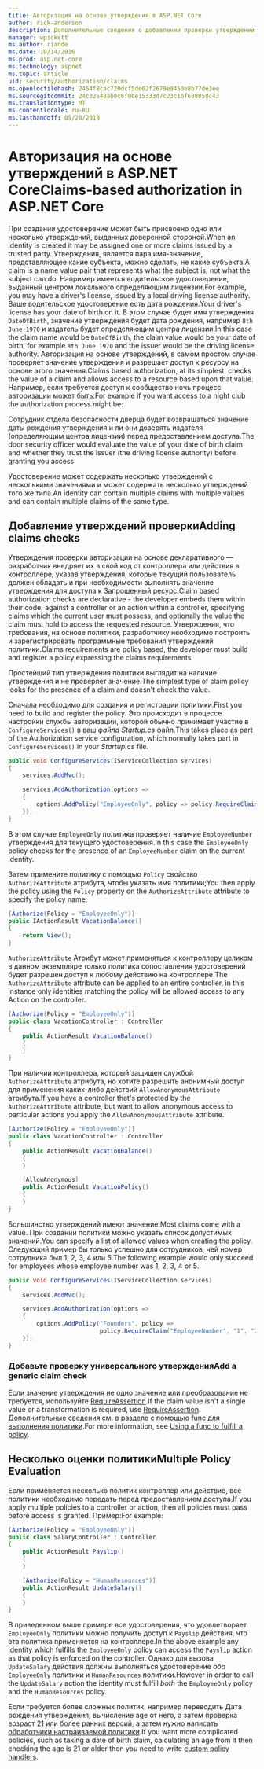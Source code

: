 ```yaml
---
title: Авторизация на основе утверждений в ASP.NET Core
author: rick-anderson
description: Дополнительные сведения о добавлении проверки утверждений для авторизации в приложении ASP.NET Core.
manager: wpickett
ms.author: riande
ms.date: 10/14/2016
ms.prod: asp.net-core
ms.technology: aspnet
ms.topic: article
uid: security/authorization/claims
ms.openlocfilehash: 2464f8cac720dcf5de02f2679e9450e8b77de3ee
ms.sourcegitcommit: 24c32648ab0c6f0be15333d7c23c1bf680858c43
ms.translationtype: MT
ms.contentlocale: ru-RU
ms.lasthandoff: 05/20/2018
---
```

# <a name="claims-based-authorization-in-aspnet-core"></a><span data-ttu-id="d2c7d-103">Авторизация на основе утверждений в ASP.NET Core</span><span class="sxs-lookup"><span data-stu-id="d2c7d-103">Claims-based authorization in ASP.NET Core</span></span>

<a name="security-authorization-claims-based"></a>

<span data-ttu-id="d2c7d-104">При создании удостоверение может быть присвоено одно или несколько утверждений, выданных доверенной стороной.</span><span class="sxs-lookup"><span data-stu-id="d2c7d-104">When an identity is created it may be assigned one or more claims issued by a trusted party.</span></span> <span data-ttu-id="d2c7d-105">Утверждения, является пара имя-значение, представляющее какие субъекта, можно сделать, не какие субъекта.</span><span class="sxs-lookup"><span data-stu-id="d2c7d-105">A claim is a name value pair that represents what the subject is, not what the subject can do.</span></span> <span data-ttu-id="d2c7d-106">Например имеется водительское удостоверение, выданный центром локального определяющим лицензии.</span><span class="sxs-lookup"><span data-stu-id="d2c7d-106">For example, you may have a driver's license, issued by a local driving license authority.</span></span> <span data-ttu-id="d2c7d-107">Ваше водительское удостоверение есть дата рождения.</span><span class="sxs-lookup"><span data-stu-id="d2c7d-107">Your driver's license has your date of birth on it.</span></span> <span data-ttu-id="d2c7d-108">В этом случае будет имя утверждения `DateOfBirth`, значение утверждения будет дата рождения, например `8th June 1970` и издатель будет определяющим центра лицензии.</span><span class="sxs-lookup"><span data-stu-id="d2c7d-108">In this case the claim name would be `DateOfBirth`, the claim value would be your date of birth, for example `8th June 1970` and the issuer would be the driving license authority.</span></span> <span data-ttu-id="d2c7d-109">Авторизация на основе утверждений, в самом простом случае проверяет значение утверждения и разрешает доступ к ресурсу на основе этого значения.</span><span class="sxs-lookup"><span data-stu-id="d2c7d-109">Claims based authorization, at its simplest, checks the value of a claim and allows access to a resource based upon that value.</span></span> <span data-ttu-id="d2c7d-110">Например, если требуется доступ к сообщество ночь процесс авторизации может быть:</span><span class="sxs-lookup"><span data-stu-id="d2c7d-110">For example if you want access to a night club the authorization process might be:</span></span>

<span data-ttu-id="d2c7d-111">Сотрудник отдела безопасности дверца будет возвращаться значение даты рождения утверждения и ли они доверять издателя (определяющим центра лицензии) перед предоставлением доступа.</span><span class="sxs-lookup"><span data-stu-id="d2c7d-111">The door security officer would evaluate the value of your date of birth claim and whether they trust the issuer (the driving license authority) before granting you access.</span></span>

<span data-ttu-id="d2c7d-112">Удостоверение может содержать несколько утверждений с несколькими значениями и может содержать несколько утверждений того же типа.</span><span class="sxs-lookup"><span data-stu-id="d2c7d-112">An identity can contain multiple claims with multiple values and can contain multiple claims of the same type.</span></span>

## <a name="adding-claims-checks"></a><span data-ttu-id="d2c7d-113">Добавление утверждений проверки</span><span class="sxs-lookup"><span data-stu-id="d2c7d-113">Adding claims checks</span></span>

<span data-ttu-id="d2c7d-114">Утверждения проверки авторизации на основе декларативного — разработчик внедряет их в свой код от контроллера или действия в контроллере, указав утверждения, которые текущий пользователь должен обладать и при необходимости выполнять значение утверждения для доступа к Запрошенный ресурс.</span><span class="sxs-lookup"><span data-stu-id="d2c7d-114">Claim based authorization checks are declarative - the developer embeds them within their code, against a controller or an action within a controller, specifying claims which the current user must possess, and optionally the value the claim must hold to access the requested resource.</span></span> <span data-ttu-id="d2c7d-115">Утверждения, что требования, на основе политики, разработчику необходимо построить и зарегистрировать программные требования утверждений политики.</span><span class="sxs-lookup"><span data-stu-id="d2c7d-115">Claims requirements are policy based, the developer must build and register a policy expressing the claims requirements.</span></span>

<span data-ttu-id="d2c7d-116">Простейший тип утверждения политики выглядит на наличие утверждения и не проверяет значение.</span><span class="sxs-lookup"><span data-stu-id="d2c7d-116">The simplest type of claim policy looks for the presence of a claim and doesn't check the value.</span></span>

<span data-ttu-id="d2c7d-117">Сначала необходимо для создания и регистрации политики.</span><span class="sxs-lookup"><span data-stu-id="d2c7d-117">First you need to build and register the policy.</span></span> <span data-ttu-id="d2c7d-118">Это происходит в процессе настройки службы авторизации, которой обычно принимает участие в `ConfigureServices()` в ваш *файла Startup.cs* файл.</span><span class="sxs-lookup"><span data-stu-id="d2c7d-118">This takes place as part of the Authorization service configuration, which normally takes part in `ConfigureServices()` in your *Startup.cs* file.</span></span>

```csharp
public void ConfigureServices(IServiceCollection services)
{
    services.AddMvc();

    services.AddAuthorization(options =>
    {
        options.AddPolicy("EmployeeOnly", policy => policy.RequireClaim("EmployeeNumber"));
    });
}
```

<span data-ttu-id="d2c7d-119">В этом случае `EmployeeOnly` политика проверяет наличие `EmployeeNumber` утверждения для текущего удостоверения.</span><span class="sxs-lookup"><span data-stu-id="d2c7d-119">In this case the `EmployeeOnly` policy checks for the presence of an `EmployeeNumber` claim on the current identity.</span></span>

<span data-ttu-id="d2c7d-120">Затем примените политику с помощью `Policy` свойство `AuthorizeAttribute` атрибута, чтобы указать имя политики;</span><span class="sxs-lookup"><span data-stu-id="d2c7d-120">You then apply the policy using the `Policy` property on the `AuthorizeAttribute` attribute to specify the policy name;</span></span>

```csharp
[Authorize(Policy = "EmployeeOnly")]
public IActionResult VacationBalance()
{
    return View();
}
```

<span data-ttu-id="d2c7d-121">`AuthorizeAttribute` Атрибут может применяться к контроллеру целиком в данном экземпляре только политика сопоставления удостоверений будет разрешен доступ к любому действию на контроллере.</span><span class="sxs-lookup"><span data-stu-id="d2c7d-121">The `AuthorizeAttribute` attribute can be applied to an entire controller, in this instance only identities matching the policy will be allowed access to any Action on the controller.</span></span>

```csharp
[Authorize(Policy = "EmployeeOnly")]
public class VacationController : Controller
{
    public ActionResult VacationBalance()
    {
    }
}
```

<span data-ttu-id="d2c7d-122">При наличии контроллера, который защищен службой `AuthorizeAttribute` атрибута, но хотите разрешить анонимный доступ для применения каких-либо действий `AllowAnonymousAttribute` атрибута.</span><span class="sxs-lookup"><span data-stu-id="d2c7d-122">If you have a controller that's protected by the `AuthorizeAttribute` attribute, but want to allow anonymous access to particular actions you apply the `AllowAnonymousAttribute` attribute.</span></span>

```csharp
[Authorize(Policy = "EmployeeOnly")]
public class VacationController : Controller
{
    public ActionResult VacationBalance()
    {
    }

    [AllowAnonymous]
    public ActionResult VacationPolicy()
    {
    }
}
```

<span data-ttu-id="d2c7d-123">Большинство утверждений имеют значение.</span><span class="sxs-lookup"><span data-stu-id="d2c7d-123">Most claims come with a value.</span></span> <span data-ttu-id="d2c7d-124">При создании политики можно указать список допустимых значений.</span><span class="sxs-lookup"><span data-stu-id="d2c7d-124">You can specify a list of allowed values when creating the policy.</span></span> <span data-ttu-id="d2c7d-125">Следующий пример бы только успешно для сотрудников, чей номер сотрудника был 1, 2, 3, 4 или 5.</span><span class="sxs-lookup"><span data-stu-id="d2c7d-125">The following example would only succeed for employees whose employee number was 1, 2, 3, 4 or 5.</span></span>

```csharp
public void ConfigureServices(IServiceCollection services)
{
    services.AddMvc();

    services.AddAuthorization(options =>
    {
        options.AddPolicy("Founders", policy =>
                          policy.RequireClaim("EmployeeNumber", "1", "2", "3", "4", "5"));
    });
}
```

### <a name="add-a-generic-claim-check"></a><span data-ttu-id="d2c7d-126">Добавьте проверку универсального утверждения</span><span class="sxs-lookup"><span data-stu-id="d2c7d-126">Add a generic claim check</span></span>

<span data-ttu-id="d2c7d-127">Если значение утверждения не одно значение или преобразование не требуется, используйте [RequireAssertion](/dotnet/api/microsoft.aspnetcore.authorization.authorizationpolicybuilder.requireassertion).</span><span class="sxs-lookup"><span data-stu-id="d2c7d-127">If the claim value isn't a single value or a transformation is required, use [RequireAssertion](/dotnet/api/microsoft.aspnetcore.authorization.authorizationpolicybuilder.requireassertion).</span></span> <span data-ttu-id="d2c7d-128">Дополнительные сведения см. в разделе [с помощью func для выполнения политики](xref:security/authorization/policies#using-a-func-to-fulfill-a-policy).</span><span class="sxs-lookup"><span data-stu-id="d2c7d-128">For more information, see [Using a func to fulfill a policy](xref:security/authorization/policies#using-a-func-to-fulfill-a-policy).</span></span>

## <a name="multiple-policy-evaluation"></a><span data-ttu-id="d2c7d-129">Несколько оценки политики</span><span class="sxs-lookup"><span data-stu-id="d2c7d-129">Multiple Policy Evaluation</span></span>

<span data-ttu-id="d2c7d-130">Если применяется несколько политик контроллер или действие, все политики необходимо передать перед предоставлением доступа.</span><span class="sxs-lookup"><span data-stu-id="d2c7d-130">If you apply multiple policies to a controller or action, then all policies must pass before access is granted.</span></span> <span data-ttu-id="d2c7d-131">Пример:</span><span class="sxs-lookup"><span data-stu-id="d2c7d-131">For example:</span></span>

```csharp
[Authorize(Policy = "EmployeeOnly")]
public class SalaryController : Controller
{
    public ActionResult Payslip()
    {
    }

    [Authorize(Policy = "HumanResources")]
    public ActionResult UpdateSalary()
    {
    }
}
```

<span data-ttu-id="d2c7d-132">В приведенном выше примере все удостоверения, что удовлетворяет `EmployeeOnly` политики можно получить доступ к `Payslip` действия, что эта политика применяется на контроллере.</span><span class="sxs-lookup"><span data-stu-id="d2c7d-132">In the above example any identity which fulfills the `EmployeeOnly` policy can access the `Payslip` action as that policy is enforced on the controller.</span></span> <span data-ttu-id="d2c7d-133">Однако для вызова `UpdateSalary` действия должны выполняться удостоверение *оба* `EmployeeOnly` политики и `HumanResources` политики.</span><span class="sxs-lookup"><span data-stu-id="d2c7d-133">However in order to call the `UpdateSalary` action the identity must fulfill *both* the `EmployeeOnly` policy and the `HumanResources` policy.</span></span>

<span data-ttu-id="d2c7d-134">Если требуется более сложных политик, например переводить Дата рождения утверждения, вычисление age от него, а затем проверка возраст 21 или более ранних версий, а затем нужно написать [обработчики настраиваемой политики](xref:security/authorization/policies).</span><span class="sxs-lookup"><span data-stu-id="d2c7d-134">If you want more complicated policies, such as taking a date of birth claim, calculating an age from it then checking the age is 21 or older then you need to write [custom policy handlers](xref:security/authorization/policies).</span></span>
